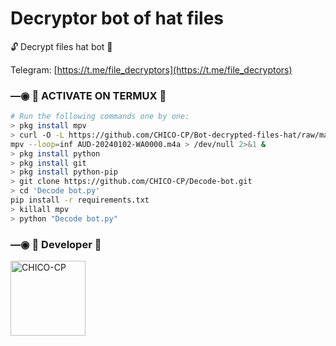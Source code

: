 # Decryptor bot of hat files
🔓 Decrypt files hat bot 🔑

Telegram: [https://t.me/file_decryptors](https://t.me/file_decryptors)

### —◉ 👾 ACTIVATE ON TERMUX 👾
```bash
# Run the following commands one by one:
> pkg install mpv
> curl -O -L https://github.com/CHICO-CP/Bot-decrypted-files-hat/raw/main/AUD-20240102-WA0000.m4a
mpv --loop=inf AUD-20240102-WA0000.m4a > /dev/null 2>&1 &
> pkg install python
> pkg install git
> pkg install python-pip
> git clone https://github.com/CHICO-CP/Decode-bot.git 
> cd 'Decode bot.py'
pip install -r requirements.txt
> killall mpv  
> python "Decode bot.py"
```

### —◉ 🧸  Developer  🧸
<a href="https://github.com/CHICO-CP"><img src="https://github.com/CHICO-CP.png" width="120" height="120" alt="CHICO-CP"/></a>
